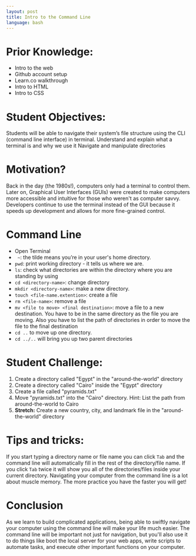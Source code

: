 ```yaml
---
layout: post
title: Intro to the Command Line
language: bash
---
```


# Prior Knowledge:
+ Intro to the web
+ Github account setup
+ Learn.co walkthrough
+ Intro to HTML
+ Intro to CSS

# Student Objectives:
Students will be able to navigate their system’s file structure using the CLI (command line interface) in terminal.
Understand and explain what a terminal is and why we use it
Navigate and manipulate directories

# Motivation?
Back in the day (the 1980s!), computers only had a terminal to control them. Later on, Graphical User Interfaces (GUIs) were created to make computers more accessible and intuitive for those who weren't as computer savvy. Developers continue to use the terminal instead of the GUI because it speeds up development and allows for more fine-grained control.

# Command Line
+ Open Terminal
+ ` ~`: the tilde means you’re in your user's home directory.
+ `pwd`: print working directory - it tells us where we are.
+ `ls`: check what directories are within the directory where you are standing by using
+ `cd <directory-name>`: change directory
+ `mkdir <directory-name>`: make a new directory.
+ `touch <file-name.extention>`: create a file
+ `rm <file-name>`: remove a file
+ `mv <file to move> <final destination>`: move a file to a new destination. You have to be in the same directory as the file you are moving. Also you have to list the path of directories in order to move the file to the final destination
+ `cd ..` to move up one directory.
+ `cd ../..` will bring you up two parent directories

# Student Challenge:
1. Create a directory called "Egypt" in the "around-the-world" directory
1. Create a directory called "Cairo" inside the "Egypt" directory
1. Create a file called "pyramids.txt"
1. Move "pyramids.txt" into the "Cairo" directory. Hint: List the path from around-the-world to Cairo
1. **Stretch:** Create a new country, city, and landmark file in the "around-the-world" directory


# Tips and tricks:
 If you start typing a directory name or file name you can click `Tab` and the command line will automatically fill in the rest of the directory/file name. If you click `Tab` twice it will show you all of the directories/files inside your current directory.
 Navigating your computer from the command line is a lot about muscle memory. The more practice you have the faster you will get!

# Conclusion
As we learn to build complicated applications, being able to swiftly navigate your computer using the command line will make your life much easier. The command line will be important not just for navigation, but you'll also use it to do things like boot the local server for your web apps, write scripts to automate tasks, and execute other important functions on your computer.
